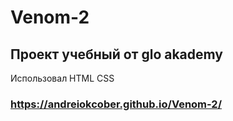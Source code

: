 # Venom-2
## Проект учебный от glo akademy
Использовал 
HTML
CSS
### https://andreiokcober.github.io/Venom-2/
